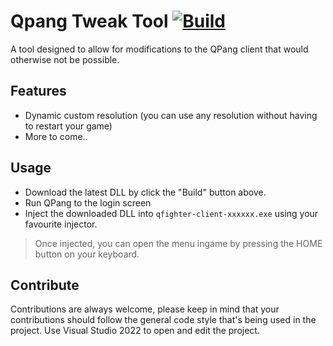 # Qpang Tweak Tool [![Build](https://github.com/hinnie123/qpang-tweak-tool/actions/workflows/main.yml/badge.svg)](https://github.com/hinnie123/qpang-tweak-tool/actions/workflows/main.yml)
A tool designed to allow for modifications to the QPang client that would otherwise not be possible.

## Features
- Dynamic custom resolution (you can use any resolution without having to restart your game)
- More to come..

## Usage
- Download the latest DLL by click the "Build" button above.
- Run QPang to the login screen
- Inject the downloaded DLL into `qfighter-client-xxxxxx.exe` using your favourite injector.

>Once injected, you can open the menu ingame by pressing the HOME button on your keyboard.

## Contribute
Contributions are always welcome, please keep in mind that your contributions should follow the general code style that's being used in the project.
Use Visual Studio 2022 to open and edit the project.
